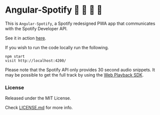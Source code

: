 # Angular-Spotify 👯 🎼 🎹 🎵

This is `Angular-Spotify`, a Spotify redesigned PWA app that communicates with the Spotify Developer API.

See it in action [here](https://spotify-78866.web.app/).


If you wish to run the code locally run the following.

```
npm start
visit http://localhost:4200/
```

Please note that the Spotify API only provides 30 second audio snippets. It may be possible to get the full track by using the [Web Playback SDK](https://beta.developer.spotify.com/documentation/web-playback-sdk/).



### License

Released under the MIT License. 

Check [LICENSE.md](https://github.com/deepumoses/angular-spotify/blob/master/LICENSE) for more info.

